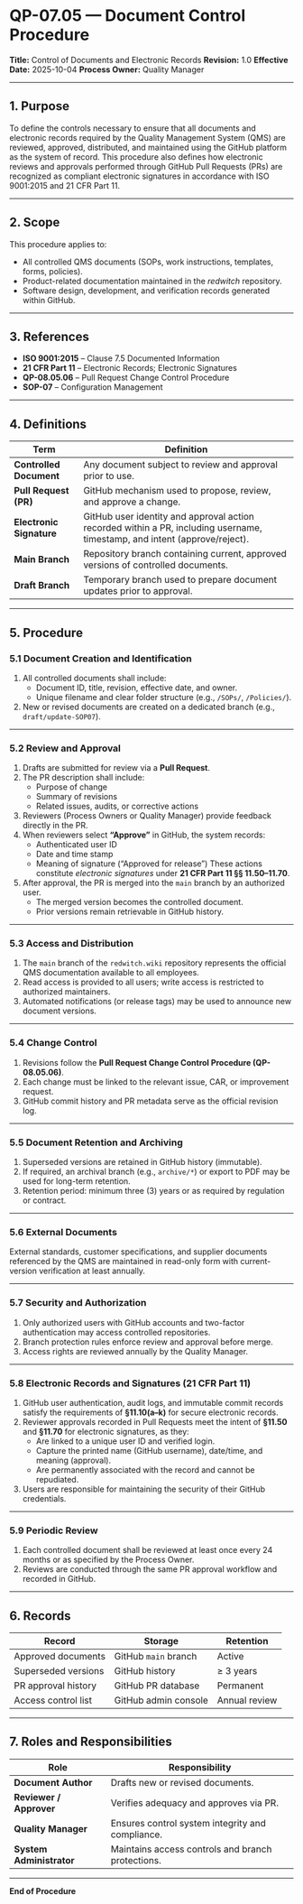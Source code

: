 # QP-07.05 — Document Control Procedure
**Title:** Control of Documents and Electronic Records
**Revision:** 1.0
**Effective Date:** 2025-10-04
**Process Owner:** Quality Manager

---

## 1. Purpose
To define the controls necessary to ensure that all documents and electronic records required by the Quality Management System (QMS) are reviewed, approved, distributed, and maintained using the GitHub platform as the system of record.
This procedure also defines how electronic reviews and approvals performed through GitHub Pull Requests (PRs) are recognized as compliant electronic signatures in accordance with ISO 9001:2015 and 21 CFR Part 11.

---

## 2. Scope
This procedure applies to:
- All controlled QMS documents (SOPs, work instructions, templates, forms, policies).
- Product-related documentation maintained in the *redwitch* repository.
- Software design, development, and verification records generated within GitHub.

---

## 3. References
- **ISO 9001:2015** – Clause 7.5 Documented Information
- **21 CFR Part 11** – Electronic Records; Electronic Signatures
- **QP-08.05.06** – Pull Request Change Control Procedure
- **SOP-07** – Configuration Management

---

## 4. Definitions
| Term | Definition |
|------|-------------|
| **Controlled Document** | Any document subject to review and approval prior to use. |
| **Pull Request (PR)** | GitHub mechanism used to propose, review, and approve a change. |
| **Electronic Signature** | GitHub user identity and approval action recorded within a PR, including username, timestamp, and intent (approve/reject). |
| **Main Branch** | Repository branch containing current, approved versions of controlled documents. |
| **Draft Branch** | Temporary branch used to prepare document updates prior to approval. |

---

## 5. Procedure

### 5.1 Document Creation and Identification
1. All controlled documents shall include:
   - Document ID, title, revision, effective date, and owner.
   - Unique filename and clear folder structure (e.g., `/SOPs/`, `/Policies/`).
2. New or revised documents are created on a dedicated branch (e.g., `draft/update-SOP07`).

---

### 5.2 Review and Approval
1. Drafts are submitted for review via a **Pull Request**.
2. The PR description shall include:
   - Purpose of change
   - Summary of revisions
   - Related issues, audits, or corrective actions
3. Reviewers (Process Owners or Quality Manager) provide feedback directly in the PR.
4. When reviewers select **“Approve”** in GitHub, the system records:
   - Authenticated user ID
   - Date and time stamp
   - Meaning of signature (“Approved for release”)
   These actions constitute *electronic signatures* under **21 CFR Part 11 §§ 11.50–11.70**.
5. After approval, the PR is merged into the `main` branch by an authorized user.
   - The merged version becomes the controlled document.
   - Prior versions remain retrievable in GitHub history.

---

### 5.3 Access and Distribution
1. The `main` branch of the `redwitch.wiki` repository represents the official QMS documentation available to all employees.
2. Read access is provided to all users; write access is restricted to authorized maintainers.
3. Automated notifications (or release tags) may be used to announce new document versions.

---

### 5.4 Change Control
1. Revisions follow the **Pull Request Change Control Procedure (QP-08.05.06)**.
2. Each change must be linked to the relevant issue, CAR, or improvement request.
3. GitHub commit history and PR metadata serve as the official revision log.

---

### 5.5 Document Retention and Archiving
1. Superseded versions are retained in GitHub history (immutable).
2. If required, an archival branch (e.g., `archive/*`) or export to PDF may be used for long-term retention.
3. Retention period: minimum three (3) years or as required by regulation or contract.

---

### 5.6 External Documents
External standards, customer specifications, and supplier documents referenced by the QMS are maintained in read-only form with current-version verification at least annually.

---

### 5.7 Security and Authorization
1. Only authorized users with GitHub accounts and two-factor authentication may access controlled repositories.
2. Branch protection rules enforce review and approval before merge.
3. Access rights are reviewed annually by the Quality Manager.

---

### 5.8 Electronic Records and Signatures (21 CFR Part 11)
1. GitHub user authentication, audit logs, and immutable commit records satisfy the requirements of **§11.10(a–k)** for secure electronic records.
2. Reviewer approvals recorded in Pull Requests meet the intent of **§11.50** and **§11.70** for electronic signatures, as they:
   - Are linked to a unique user ID and verified login.
   - Capture the printed name (GitHub username), date/time, and meaning (approval).
   - Are permanently associated with the record and cannot be repudiated.
3. Users are responsible for maintaining the security of their GitHub credentials.

---

### 5.9 Periodic Review
1. Each controlled document shall be reviewed at least once every 24 months or as specified by the Process Owner.
2. Reviews are conducted through the same PR approval workflow and recorded in GitHub.

---

## 6. Records
| Record | Storage | Retention |
|--------|----------|-----------|
| Approved documents | GitHub `main` branch | Active |
| Superseded versions | GitHub history | ≥ 3 years |
| PR approval history | GitHub PR database | Permanent |
| Access control list | GitHub admin console | Annual review |

---

## 7. Roles and Responsibilities
| Role | Responsibility |
|------|----------------|
| **Document Author** | Drafts new or revised documents. |
| **Reviewer / Approver** | Verifies adequacy and approves via PR. |
| **Quality Manager** | Ensures control system integrity and compliance. |
| **System Administrator** | Maintains access controls and branch protections. |

---

**End of Procedure**
